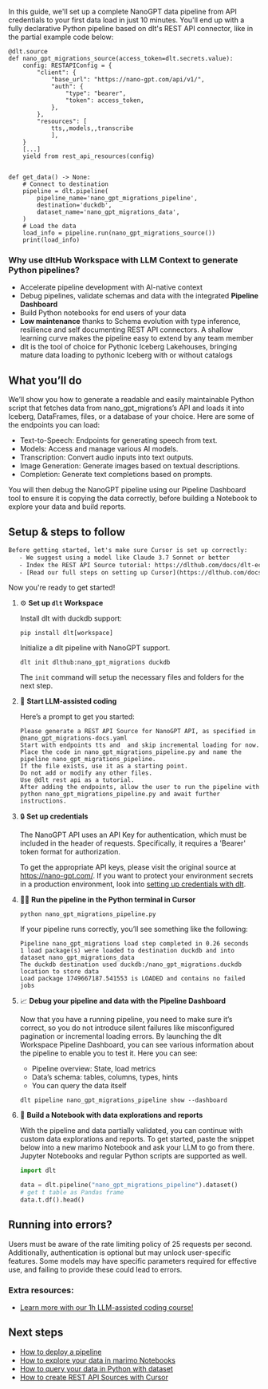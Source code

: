 In this guide, we'll set up a complete NanoGPT data pipeline from API credentials to your first data load in just 10 minutes. You'll end up with a fully declarative Python pipeline based on dlt's REST API connector, like in the partial example code below:

```python-outcome
@dlt.source
def nano_gpt_migrations_source(access_token=dlt.secrets.value):
    config: RESTAPIConfig = {
        "client": {
            "base_url": "https://nano-gpt.com/api/v1/",
            "auth": {
                "type": "bearer",
                "token": access_token,
            },
        },
        "resources": [
            tts,,models,,transcribe
            ],
    }
    [...]
    yield from rest_api_resources(config)


def get_data() -> None:
    # Connect to destination
    pipeline = dlt.pipeline(
        pipeline_name='nano_gpt_migrations_pipeline',
        destination='duckdb',
        dataset_name='nano_gpt_migrations_data', 
    )
    # Load the data
    load_info = pipeline.run(nano_gpt_migrations_source())
    print(load_info) 
```

### Why use dltHub Workspace with LLM Context to generate Python pipelines?

- Accelerate pipeline development with AI-native context
- Debug pipelines, validate schemas and data with the integrated **Pipeline Dashboard**
- Build Python notebooks for end users of your data
- **Low maintenance** thanks to Schema evolution with type inference, resilience and self documenting REST API connectors. A shallow learning curve makes the pipeline easy to extend by any team member
- dlt is the tool of choice for Pythonic Iceberg Lakehouses, bringing mature data loading to pythonic Iceberg with or without catalogs

## What you’ll do

We’ll show you how to generate a readable and easily maintainable Python script that fetches data from nano_gpt_migrations’s API and loads it into Iceberg, DataFrames, files, or a database of your choice. Here are some of the endpoints you can load:

- Text-to-Speech: Endpoints for generating speech from text.
- Models: Access and manage various AI models.
- Transcription: Convert audio inputs into text outputs.
- Image Generation: Generate images based on textual descriptions.
- Completion: Generate text completions based on prompts.

You will then debug the NanoGPT pipeline using our Pipeline Dashboard tool to ensure it is copying the data correctly, before building a Notebook to explore your data and build reports.

## Setup & steps to follow

```default
Before getting started, let's make sure Cursor is set up correctly:
   - We suggest using a model like Claude 3.7 Sonnet or better
   - Index the REST API Source tutorial: https://dlthub.com/docs/dlt-ecosystem/verified-sources/rest_api/ and add it to context as **@dlt rest api**
   - [Read our full steps on setting up Cursor](https://dlthub.com/docs/dlt-ecosystem/llm-tooling/cursor-restapi#23-configuring-cursor-with-documentation)
```

Now you're ready to get started!

1. ⚙️ **Set up `dlt` Workspace**
    
    Install dlt with duckdb support:
    ```shell
    pip install dlt[workspace]
    ```

    Initialize a dlt pipeline with NanoGPT support.
    ```shell
    dlt init dlthub:nano_gpt_migrations duckdb
    ```

    The `init` command will setup the necessary files and folders for the next step.
    
2. 🤠 **Start LLM-assisted coding**
    
    Here’s a prompt to get you started:
    
    ```prompt
    Please generate a REST API Source for NanoGPT API, as specified in @nano_gpt_migrations-docs.yaml 
    Start with endpoints tts and  and skip incremental loading for now. 
    Place the code in nano_gpt_migrations_pipeline.py and name the pipeline nano_gpt_migrations_pipeline. 
    If the file exists, use it as a starting point. 
    Do not add or modify any other files. 
    Use @dlt rest api as a tutorial. 
    After adding the endpoints, allow the user to run the pipeline with python nano_gpt_migrations_pipeline.py and await further instructions.
    ```

    
3. 🔒 **Set up credentials** 
    
    The NanoGPT API uses an API Key for authentication, which must be included in the header of requests. Specifically, it requires a 'Bearer' token format for authorization.
    
    To get the appropriate API keys, please visit the original source at https://nano-gpt.com/.
    If you want to protect your environment secrets in a production environment, look into [setting up credentials with dlt](https://dlthub.com/docs/walkthroughs/add_credentials).
    
4. 🏃‍♀️ **Run the pipeline in the Python terminal in Cursor**
    
    ```shell
    python nano_gpt_migrations_pipeline.py
    ```
    
    If your pipeline runs correctly, you’ll see something like the following:
    
    ```shell
    Pipeline nano_gpt_migrations load step completed in 0.26 seconds
    1 load package(s) were loaded to destination duckdb and into dataset nano_gpt_migrations_data
    The duckdb destination used duckdb:/nano_gpt_migrations.duckdb location to store data
    Load package 1749667187.541553 is LOADED and contains no failed jobs
    ```
    
5. 📈 **Debug your pipeline and data with the Pipeline Dashboard**

    Now that you have a running pipeline, you need to make sure it’s correct, so you do not introduce silent failures like misconfigured pagination or incremental loading errors. By launching the dlt Workspace Pipeline Dashboard, you can see various information about the pipeline to enable you to test it. Here you can see:
    - Pipeline overview: State, load metrics
    - Data’s schema: tables, columns, types, hints
    - You can query the data itself
    
    ```shell
    dlt pipeline nano_gpt_migrations_pipeline show --dashboard
    ```
    
6. 🐍 **Build a Notebook with data explorations and reports**

    With the pipeline and data partially validated, you can continue with custom data explorations and reports. To get started, paste the snippet below into a new marimo Notebook and ask your LLM to go from there. Jupyter Notebooks and regular Python scripts are supported as well.

    
    ```python
    import dlt

   data = dlt.pipeline("nano_gpt_migrations_pipeline").dataset()
   # get t table as Pandas frame
   data.t.df().head()
    ```

## Running into errors?

Users must be aware of the rate limiting policy of 25 requests per second. Additionally, authentication is optional but may unlock user-specific features. Some models may have specific parameters required for effective use, and failing to provide these could lead to errors.

### Extra resources:

- [Learn more with our 1h LLM-assisted coding course!](https://www.youtube.com/watch?v=GGid70rnJuM)

## Next steps

- [How to deploy a pipeline](https://dlthub.com/docs/walkthroughs/deploy-a-pipeline)
- [How to explore your data in marimo Notebooks](https://dlthub.com/docs/general-usage/dataset-access/marimo)
- [How to query your data in Python with dataset](https://dlthub.com/docs/general-usage/dataset-access/dataset)
- [How to create REST API Sources with Cursor](https://dlthub.com/docs/dlt-ecosystem/llm-tooling/cursor-restapi)